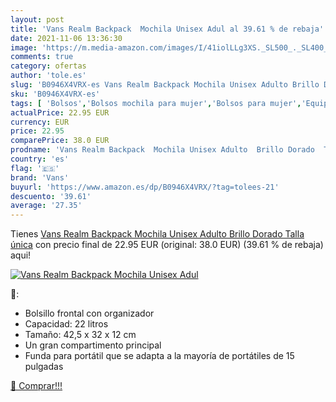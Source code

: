 ```yaml
---
layout: post
title: 'Vans Realm Backpack  Mochila Unisex Adul al 39.61 % de rebaja'
date: 2021-11-06 13:36:30
image: 'https://m.media-amazon.com/images/I/41iolLLg3XS._SL500_._SL400_.jpg'
comments: true
category: ofertas
author: 'tole.es'
slug: 'B0946X4VRX-es Vans Realm Backpack Mochila Unisex Adulto Brillo Dorado...'
sku: 'B0946X4VRX-es'
tags: [ 'Bolsos','Bolsos mochila para mujer','Bolsos para mujer','Equipaje','Mochilas','Mochilas tipo casual','Zapatos y complementos','backpack','mochila','unisex','vans', ]
actualPrice: 22.95 EUR
currency: EUR
price: 22.95
comparePrice: 38.0 EUR
prodname: 'Vans Realm Backpack  Mochila Unisex Adulto  Brillo Dorado  Talla única'
country: 'es'
flag: '🇪🇸'
brand: 'Vans'
buyurl: 'https://www.amazon.es/dp/B0946X4VRX/?tag=tolees-21'
descuento: '39.61'
average: '27.35'
---
```


Tienes [Vans Realm Backpack  Mochila Unisex Adulto  Brillo Dorado  Talla única](https://www.amazon.es/dp/B0946X4VRX/?tag=tolees-21) con precio final de  22.95 EUR (original: 38.0 EUR) (39.61 %  de rebaja) aqui!

[![Vans Realm Backpack  Mochila Unisex Adul](https://m.media-amazon.com/images/I/41iolLLg3XS._SL500_._SL400_.jpg)](https://www.amazon.es/dp/B0946X4VRX/?tag=tolees-21)

🔎:

- Bolsillo frontal con organizador
- Capacidad: 22 litros
- Tamaño: 42,5 x 32 x 12 cm
- Un gran compartimento principal
- Funda para portátil que se adapta a la mayoría de portátiles de 15 pulgadas

[🛒 Comprar!!!](https://www.amazon.es/dp/B0946X4VRX/?tag=tolees-21)
